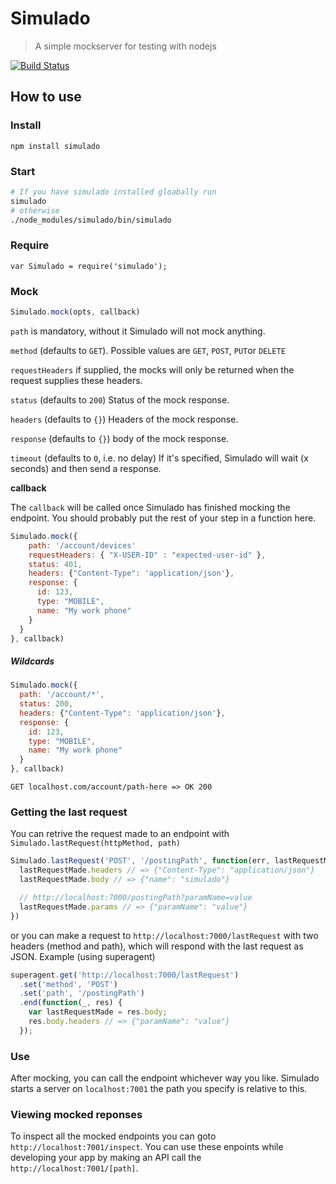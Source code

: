 # Simulado
 > A simple mockserver for testing with nodejs

[![Build Status](https://travis-ci.org/ldabiralai/simulado.svg)](https://travis-ci.org/ldabiralai/simulado)

## How to use

### Install
    npm install simulado

### Start

```bash
# If you have simulado installed gloabally run
simulado
# otherwise
./node_modules/simulado/bin/simulado
```

### Require
    var Simulado = require('simulado');


### Mock

```javascript
Simulado.mock(opts, callback)
```

`path` is mandatory, without it Simulado will not mock anything.

`method` (defaults to `GET`). Possible values are `GET`, `POST`, `PUT`or `DELETE`

`requestHeaders` if supplied, the mocks will only be returned when the request supplies these headers.

`status` (defaults to `200`) Status of the mock response.

`headers` (defaults to `{}`) Headers of the mock response.

`response` (defaults to `{}`) body of the mock response.

`timeout` (defaults to `0`, i.e. no delay) If it's specified, Simulado will wait (x seconds) and then send a response.

**callback**

The `callback` will be called once Simulado has finished mocking the endpoint. You should probably put the rest of your step in a function here.

```javascript
Simulado.mock({
    path: '/account/devices'
    requestHeaders: { "X-USER-ID" : "expected-user-id" },
    status: 401,
    headers: {"Content-Type": 'application/json'},
    response: {
      id: 123,
      type: "MOBILE",
      name: "My work phone"
    }
  }
}, callback)
```

##### Wildcards

```javascript
Simulado.mock({
  path: '/account/*',
  status: 200,
  headers: {"Content-Type": 'application/json'},
  response: {
    id: 123,
    type: "MOBILE",
    name: "My work phone"
  }
}, callback)
```

<code>GET localhost.com/account/path-here => OK 200</code>

### Getting the last request
You can retrive the request made to an endpoint with ```Simulado.lastRequest(httpMethod, path)```
```javascript
Simulado.lastRequest('POST', '/postingPath', function(err, lastRequestMade) {
  lastRequestMade.headers // => {"Content-Type": "application/json"}
  lastRequestMade.body // => {"name": "simulado"}

  // http://localhost:7000/postingPath?paramName=value
  lastRequestMade.params // => {"paramName": "value"}
})

```
or you can make a request to ```http://localhost:7000/lastRequest``` with two headers (method and path), which will respond with the last request as JSON.
Example (using superagent)
```javascript
superagent.get('http://localhost:7000/lastRequest')
  .set('method', 'POST')
  .set('path', '/postingPath')
  .end(function(_, res) {
    var lastRequestMade = res.body;
    res.body.headers // => {"paramName": "value"}
  });
```
### Use
After mocking, you can call the endpoint whichever way you like. Simulado starts a server on ```localhost:7001``` the path you specify is relative to this.
### Viewing mocked reponses
To inspect all the mocked endpoints you can goto `http://localhost:7001/inspect`. You can use these enpoints while developing your app by making an API call the `http://localhost:7001/[path]`.

